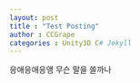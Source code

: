 ```yaml
---
layout: post
title : "Test Posting"
author : CCGrape
categories : Unity3D C# Jekyll
---
```


응애응애응앵
무슨 말을 쓸까나